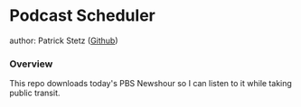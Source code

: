 # Podcast Scheduler

author: Patrick Stetz ([Github](github.com/pstetz))

### Overview

This repo downloads today's PBS Newshour so I can listen to it while taking public transit.

